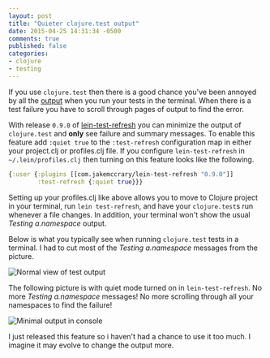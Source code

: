 ```yaml
---
layout: post
title: "Quieter clojure.test output"
date: 2015-04-25 14:31:34 -0500
comments: true
published: false
categories: 
- clojure
- testing
---
```


If you use `clojure.test` then there is a good chance you've been
annoyed by all the
[output](https://github.com/jakemcc/lein-test-refresh/issues/33) when
you run your tests in the terminal. When there is a test failure you
have to scroll through pages of output to find the error.

With release `0.9.0` of
[lein-test-refresh](https://github.com/jakemcc/lein-test-refresh) you
can minimize the output of `clojure.test` and **only** see failure and
summary messages. To enable this feature add `:quiet true` to the
`:test-refresh` configuration map in either your project.clj or
profiles.clj file. If you configure `lein-test-refresh` in
`~/.lein/profiles.clj` then turning on this feature looks like the
following.

``` clojure
{:user {:plugins [[com.jakemccrary/lein-test-refresh "0.9.0"]]
        :test-refresh {:quiet true}}}
```

Setting up your profiles.clj like above allows you to move to Clojure
project in your terminal, run `lein test-refresh`, and have your
`clojure.test`s run whenever a file changes. In addition, your
terminal won't show the usual _Testing a.namespace_ output.

Below is what you typically see when running `clojure.test` tests in a
terminal. I had to cut most of the _Testing a.namespace_ messages from
the picture.

![Normal view of test output](/images/not-quiet-test-output.png)

The following picture is with quiet mode turned on in
`lein-test-refresh`. No more _Testing a.namespace_ messages! No more
scrolling through all your namespaces to find the failure!

![Minimal output in console](/images/minimal-test-output.png)

I just released this feature so i haven't had a chance to use it too
much. I imagine it may evolve to change the output more.
